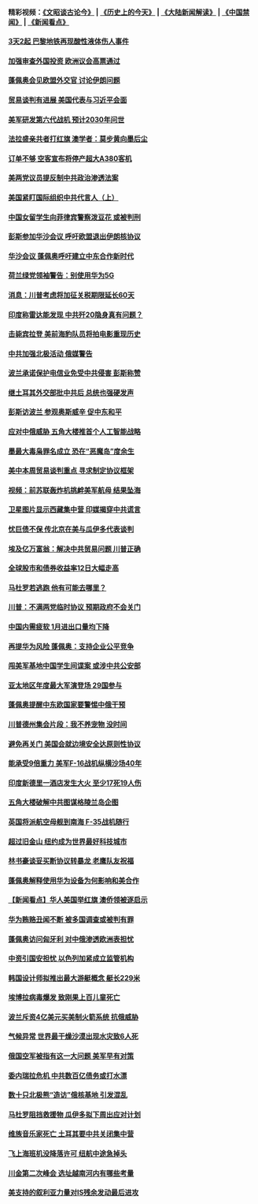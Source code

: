 #### 精彩视频：[《文昭谈古论今》](http://45.76.195.252/wenzhao) | [《历史上的今天》](http://45.76.195.252/today-in-history) | [《大陆新闻解读》](http://45.76.195.252/ntdtv-comedy) | [《中国禁闻》](http://45.76.195.252/ntdtv-news) | [《新闻看点》](http://45.76.195.252/news-insight) 

 #### [3天2起 巴黎地铁再现酸性液体伤人事件](../pages/nsc418/n11047974.md?t=02152137) 

#### [加强审查外国投资 欧洲议会高票通过](../pages/nsc418/n11048074.md?t=02152137) 

#### [蓬佩奥会见欧盟外交官 讨论伊朗问题](../pages/nsc418/n11047592.md?t=02152137) 

#### [贸易谈判有进展 美国代表与习近平会面](../pages/nsc418/n11046943.md?t=02152137) 

#### [美军研发第六代战机 预计2030年问世](../pages/nsc418/n11046853.md?t=02152137) 

#### [法拉盛亲共者打红旗 澳学者：莫步黄向墨后尘](../pages/nsc418/n11044321.md?t=02152137) 

#### [订单不够 空客宣布将停产超大A380客机](../pages/nsc418/n11045504.md?t=02152137) 

#### [美两党议员提反制中共政治渗透法案](../pages/nsc418/n11045351.md?t=02152137) 

#### [美国紧盯国际组织中共代言人（上）](../pages/nsc418/n11042844.md?t=02152137) 

#### [中国女留学生向菲律宾警察泼豆花 或被判刑](../pages/nsc418/n11045199.md?t=02152137) 

#### [彭斯参加华沙会议 呼吁欧盟退出伊朗核协议](../pages/nsc418/n11045031.md?t=02152137) 

#### [华沙会议 蓬佩奥呼吁建立中东合作新时代](../pages/nsc418/n11044317.md?t=02152137) 

#### [荷兰绿党领袖警告：别使用华为5G](../pages/nsc418/n11042653.md?t=02152137) 

#### [消息：川普考虑将加征关税期限延长60天](../pages/nsc418/n11044512.md?t=02152137) 

#### [印度称雷达能发现 中共歼20隐身真有问题？](../pages/nsc418/n11044278.md?t=02152137) 

#### [击毙宾拉登 美前海豹队员将拍电影重现历史](../pages/nsc418/n11043977.md?t=02152137) 

#### [中共加强北极活动 俄媒警告](../pages/nsc418/n11042829.md?t=02152137) 

#### [波兰承诺保护电信业免受中共侵害 彭斯称赞](../pages/nsc418/n11042705.md?t=02152137) 

#### [继土耳其外交部批中共后 总统也强硬发声](../pages/nsc418/n11042777.md?t=02152137) 

#### [彭斯访波兰 参观奥斯威辛 促中东和平](../pages/nsc418/n11042477.md?t=02152137) 

#### [应对中俄威胁 五角大楼推首个人工智能战略](../pages/nsc418/n11042470.md?t=02152137) 

#### [墨最大毒枭罪名成立 恐在“恶魔岛”度余生](../pages/nsc418/n11042258.md?t=02152137) 

#### [美中本周贸易谈判重点 寻求制定协议框架](../pages/nsc418/n11041912.md?t=02152137) 

#### [视频：前苏联轰炸机挑衅美军航母 结果坠海](../pages/nsc418/n11041810.md?t=02152137) 

#### [卫星图片显示西藏集中营 印媒揭穿中共谎言](../pages/nsc418/n11041664.md?t=02152137) 

#### [忧巨债不保 传北京在美与瓜伊多代表谈判](../pages/nsc418/n11040772.md?t=02152137) 

#### [埃及亿万富翁：解决中共贸易问题 川普正确](../pages/nsc418/n11040351.md?t=02152137) 

#### [全球股市和债券收益率12日大幅走高](../pages/nsc418/n11040548.md?t=02152137) 

#### [马杜罗若逃跑 他有可能去哪里？](../pages/nsc418/n11040502.md?t=02152137) 

#### [川普：不满两党临时协议 预期政府不会关门](../pages/nsc418/n11040382.md?t=02152137) 

#### [中国内需疲软 1月进出口量均下降](../pages/nsc418/n11040021.md?t=02152137) 

#### [再提华为风险 蓬佩奥：支持企业公平竞争](../pages/nsc418/n11040198.md?t=02152137) 

#### [闯美军基地中国学生间谍案 或涉中共公安部](../pages/nsc418/n11040083.md?t=02152137) 

#### [亚太地区年度最大军演登场 29国参与](../pages/nsc418/n11039999.md?t=02152137) 

#### [蓬佩奥提醒中东欧国家要警惕中俄干预](../pages/nsc418/n11039745.md?t=02152137) 

#### [川普德州集会片段：我不养宠物 没时间](../pages/nsc418/n11039218.md?t=02152137) 

#### [避免再关门 美国会就边境安全达原则性协议](../pages/nsc418/n11039556.md?t=02152137) 

#### [能承受9倍重力 美军F-16战机纵横沙场40年](../pages/nsc418/n11039432.md?t=02152137) 

#### [印度新德里一酒店发生大火 至少17死19人伤](../pages/nsc418/n11039502.md?t=02152137) 

#### [五角大楼破解中共图谋格陵兰岛企图](../pages/nsc418/n11038368.md?t=02152137) 

#### [英国将派航空母舰到南海 F-35战机随行](../pages/nsc418/n11039035.md?t=02152137) 

#### [超过旧金山 纽约成为世界最好科技城市](../pages/nsc418/n11038537.md?t=02152137) 

#### [林书豪谈妥买断协议转暴龙 老鹰队友祝福](../pages/nsc418/n11038662.md?t=02152137) 

#### [蓬佩奥解释使用华为设备为何影响和美合作](../pages/nsc418/n11038282.md?t=02152137) 

#### [【新闻看点】华人美国举红旗 澳侨领被逐启示](../pages/nsc418/n11038210.md?t=02152137) 

#### [华为贿赂丑闻不断 被多国调查或被判有罪](../pages/nsc418/n11038028.md?t=02152137) 

#### [蓬佩奥访问匈牙利 对中俄渗透欧洲表担忧](../pages/nsc418/n11038057.md?t=02152137) 

#### [中资引国安担忧 以色列加紧成立监管机构](../pages/nsc418/n11037999.md?t=02152137) 

#### [韩国设计师拟推出最大游艇概念 艇长229米](../pages/nsc418/n11037905.md?t=02152137) 

#### [埃博拉病毒爆发 致刚果上百儿童死亡](../pages/nsc418/n11037661.md?t=02152137) 

#### [波兰斥资4亿美元买美制火箭系统 抗俄威胁](../pages/nsc418/n11036936.md?t=02152137) 

#### [气候异常 世界最干燥沙漠出现水灾致6人死](../pages/nsc418/n11037220.md?t=02152137) 

#### [俄国空军被指有这一大问题 美军早有对策](../pages/nsc418/n11036963.md?t=02152137) 

#### [委内瑞拉危机 中共数百亿债务或打水漂](../pages/nsc418/n11036297.md?t=02152137) 

#### [数十只北极熊“造访”俄核基地 引发混乱](../pages/nsc418/n11036150.md?t=02152137) 

#### [马杜罗阻挡救援物 瓜伊多拟下周出应对计划](../pages/nsc418/n11035966.md?t=02152137) 

#### [维族音乐家死亡 土耳其要中共关闭集中营](../pages/nsc418/n11035904.md?t=02152137) 

#### [飞上海班机没降落许可 纽航中途急掉头](../pages/nsc418/n11035882.md?t=02152137) 

#### [川金第二次峰会 选址越南河内有哪些考量](../pages/nsc418/n11034808.md?t=02152137) 

#### [美支持的叙利亚力量对IS残余发动最后进攻](../pages/nsc418/n11035640.md?t=02152137) 


